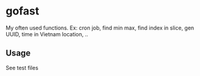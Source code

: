 # gofast

My often used functions. Ex: cron job, find min max, find index in
slice, gen UUID, time in Vietnam location, ..

## Usage

See test files
